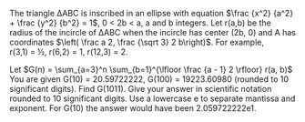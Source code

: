 
The triangle &#916;ABC is inscribed in an ellipse with equation $\frac {x^2} {a^2} + \frac {y^2} {b^2} = 1$, 0&#160;<&#160;2b&#160;<&#160;a, a and b integers.
Let r(a,b) be the radius of the incircle of &#916;ABC when the incircle has center (2b, 0) and A has coordinates $\left( \frac a 2, \frac {\sqrt 3} 2 b\right)$.
For example, r(3,1)&#160;=&#160;&#189;, r(6,2)&#160;=&#160;1, r(12,3)&#160;=&#160;2.


Let $G(n) = \sum_{a=3}^n \sum_{b=1}^{\lfloor \frac {a - 1} 2 \rfloor} r(a, b)$
You are given G(10) = 20.59722222, G(100) = 19223.60980 (rounded to 10 significant digits).
Find G(1011).
Give your answer in scientific notation rounded to 10 significant digits. Use a lowercase e to separate mantissa and exponent.
For G(10) the answer would have been 2.059722222e1.
